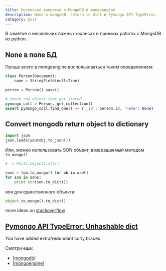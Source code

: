 ```yaml
---
title: Несколько вопросов о MongoDB и mongoengine
description: None в mongoDB, return to dict и Pymongo API TypeError.
category: post
---
```

В заметке о нескольких важных нюансах и приемах работы с MongoDB из python.

## None в поле БД

Проще всего в mongoengine воспользоваться таким определением:

```python
class Person(Document):
    name = StringField(null=True)

person = Person().save()

# check raw object that got stored
pymongo_coll = Person._get_collection()
assert pymongo_coll.find_one() == {'_id': person.id, 'name': None}
```

## Convert mongodb return object to dictionary

```python
import json
json.loads(yourobj.to_json())
```

Или, можно использовать SON объект, возвращаемый методом `to_mongo()`

```python
# -> Posts.objects.all()

sons = [ob.to_mongo() for ob in qset]
for son in sons:
    print str(son.to_dict())
```

или для единственного объекта:

```python
object.to_mongo().to_dict()
```

more ideas on [stackoverflow](https://stackoverflow.com/questions/13230284/convert-mongodb-return-object-to-dictionary)

## [Pymongo API TypeError: Unhashable dict](https://stackoverflow.com/questions/17674100/pymongo-api-typeerror-unhashable-dict)

You have added extra/redundant curly braces

Смотри еще:

- [[mongodb]]
- [[mongoengine]]

[//begin]: # "Autogenerated link references for markdown compatibility"
[mongodb]: ../notes/mongodb "MongoDB"
[mongoengine]: ../notes/mongoengine "Object Object-Document Mapper for MongoDB"
[//end]: # "Autogenerated link references"